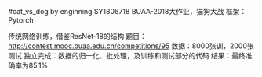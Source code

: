 #cat_vs_dog
by enginning
SY1806718
BUAA-2018大作业，猫狗大战
框架：Pytorch

传统网络训练，借鉴ResNet-18的结构
题目：http://contest.mooc.buaa.edu.cn/competitions/95
数据：8000张训，2000张测试
独立完成：数据的归一化、批处理，及训练和测试部分的代码
结果：最终准确率为85.1%
